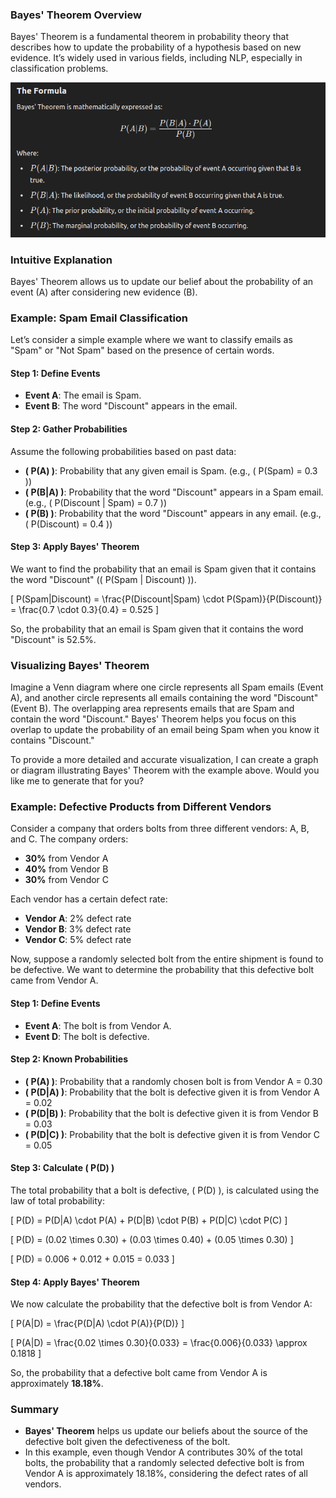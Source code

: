 ### **Bayes' Theorem Overview**

Bayes' Theorem is a fundamental theorem in probability theory that describes how to update the probability of a hypothesis based on new evidence. It’s widely used in various fields, including NLP, especially in classification problems.


![The Formula](14.png)


### **Intuitive Explanation**
Bayes' Theorem allows us to update our belief about the probability of an event (A) after considering new evidence (B).

### **Example: Spam Email Classification**

Let’s consider a simple example where we want to classify emails as "Spam" or "Not Spam" based on the presence of certain words.

#### **Step 1: Define Events**
- **Event A**: The email is Spam.
- **Event B**: The word "Discount" appears in the email.

#### **Step 2: Gather Probabilities**
Assume the following probabilities based on past data:
- **\( P(A) \)**: Probability that any given email is Spam. (e.g., \( P(Spam) = 0.3 \))
- **\( P(B|A) \)**: Probability that the word "Discount" appears in a Spam email. (e.g., \( P(Discount | Spam) = 0.7 \))
- **\( P(B) \)**: Probability that the word "Discount" appears in any email. (e.g., \( P(Discount) = 0.4 \))

#### **Step 3: Apply Bayes' Theorem**
We want to find the probability that an email is Spam given that it contains the word "Discount" (\( P(Spam | Discount) \)).

\[
P(Spam|Discount) = \frac{P(Discount|Spam) \cdot P(Spam)}{P(Discount)} = \frac{0.7 \cdot 0.3}{0.4} = 0.525
\]

So, the probability that an email is Spam given that it contains the word "Discount" is 52.5%.

### **Visualizing Bayes' Theorem**

Imagine a Venn diagram where one circle represents all Spam emails (Event A), and another circle represents all emails containing the word "Discount" (Event B). The overlapping area represents emails that are Spam and contain the word "Discount." Bayes' Theorem helps you focus on this overlap to update the probability of an email being Spam when you know it contains "Discount."

To provide a more detailed and accurate visualization, I can create a graph or diagram illustrating Bayes' Theorem with the example above. Would you like me to generate that for you?

### **Example: Defective Products from Different Vendors**

Consider a company that orders bolts from three different vendors: A, B, and C. The company orders:
- **30%** from Vendor A
- **40%** from Vendor B
- **30%** from Vendor C

Each vendor has a certain defect rate:
- **Vendor A**: 2% defect rate
- **Vendor B**: 3% defect rate
- **Vendor C**: 5% defect rate

Now, suppose a randomly selected bolt from the entire shipment is found to be defective. We want to determine the probability that this defective bolt came from Vendor A.

#### **Step 1: Define Events**
- **Event A**: The bolt is from Vendor A.
- **Event D**: The bolt is defective.

#### **Step 2: Known Probabilities**
- **\( P(A) \)**: Probability that a randomly chosen bolt is from Vendor A = 0.30
- **\( P(D|A) \)**: Probability that the bolt is defective given it is from Vendor A = 0.02
- **\( P(D|B) \)**: Probability that the bolt is defective given it is from Vendor B = 0.03
- **\( P(D|C) \)**: Probability that the bolt is defective given it is from Vendor C = 0.05

#### **Step 3: Calculate \( P(D) \)**
The total probability that a bolt is defective, \( P(D) \), is calculated using the law of total probability:

\[
P(D) = P(D|A) \cdot P(A) + P(D|B) \cdot P(B) + P(D|C) \cdot P(C)
\]

\[
P(D) = (0.02 \times 0.30) + (0.03 \times 0.40) + (0.05 \times 0.30)
\]

\[
P(D) = 0.006 + 0.012 + 0.015 = 0.033
\]

#### **Step 4: Apply Bayes' Theorem**
We now calculate the probability that the defective bolt is from Vendor A:

\[
P(A|D) = \frac{P(D|A) \cdot P(A)}{P(D)}
\]

\[
P(A|D) = \frac{0.02 \times 0.30}{0.033} = \frac{0.006}{0.033} \approx 0.1818
\]

So, the probability that a defective bolt came from Vendor A is approximately **18.18%**.

### **Summary**
- **Bayes' Theorem** helps us update our beliefs about the source of the defective bolt given the defectiveness of the bolt.
- In this example, even though Vendor A contributes 30% of the total bolts, the probability that a randomly selected defective bolt is from Vendor A is approximately 18.18%, considering the defect rates of all vendors.

